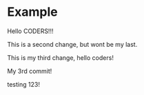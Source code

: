 # Example
Hello CODERS!!!

This is a second change, but wont be my last.

This is my third change, hello coders!

My 3rd commit!

testing 123!
